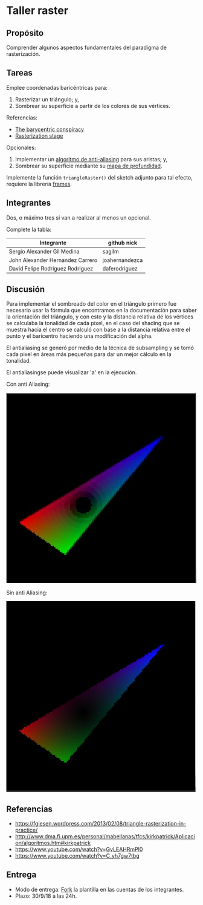 # Taller raster

## Propósito

Comprender algunos aspectos fundamentales del paradigma de rasterización.

## Tareas

Emplee coordenadas baricéntricas para:

1. Rasterizar un triángulo; y,
2. Sombrear su superficie a partir de los colores de sus vértices.

Referencias:

* [The barycentric conspiracy](https://fgiesen.wordpress.com/2013/02/06/the-barycentric-conspirac/)
* [Rasterization stage](https://www.scratchapixel.com/lessons/3d-basic-rendering/rasterization-practical-implementation/rasterization-stage)

Opcionales:

1. Implementar un [algoritmo de anti-aliasing](https://www.scratchapixel.com/lessons/3d-basic-rendering/rasterization-practical-implementation/rasterization-practical-implementation) para sus aristas; y,
2. Sombrear su superficie mediante su [mapa de profundidad](https://en.wikipedia.org/wiki/Depth_map).

Implemente la función ```triangleRaster()``` del sketch adjunto para tal efecto, requiere la librería [frames](https://github.com/VisualComputing/frames/releases).

## Integrantes

Dos, o máximo tres si van a realizar al menos un opcional.

Complete la tabla:

| Integrante | github nick |
|------------|-------------|
|      Sergio Alexander Gil Medina    |      sagilm       |
|      John Alexander Hernandez Carrero      |      joahernandezca       |
|      David Felipe Rodriguez Rodriguez      |      daferodriguez       |

## Discusión

Para implementar el sombreado del color en el triángulo primero fue necesario usar   la fórmula que encontramos en la documentación para saber la orientación del triángulo, y con esto y la distancia relativa de los vértices se calculaba la tonalidad de cada pixel, en el caso del shading que se muestra hacia el centro se  calculó con base a la distancia relativa entre el punto y el baricentro haciendo una modificación del alpha.

El antialiasing se generó por medio de la técnica de subsampling y se tomó cada pixel en áreas más pequeñas para dar un mejor cálculo en la tonalidad. 

El antialiasingse puede visualizar  'a' en la ejecución.

Con anti Aliasing:

![alt text](https://github.com/Daferodriguez/Raster_ws/blob/master/AntiAliasing.JPG)

Sin anti Aliasing:

![alt text](https://github.com/Daferodriguez/Raster_ws/blob/master/noAntiAliasing.JPG)

## Referencias
- https://fgiesen.wordpress.com/2013/02/08/triangle-rasterization-in-practice/
- http://www.dma.fi.upm.es/personal/mabellanas/tfcs/kirkpatrick/Aplicacion/algoritmos.htm#kirkpatrick
- https://www.youtube.com/watch?v=GvLEAHRmPl0
- https://www.youtube.com/watch?v=C_yh7gw7tbg

## Entrega

* Modo de entrega: [Fork](https://help.github.com/articles/fork-a-repo/) la plantilla en las cuentas de los integrantes.
* Plazo: 30/9/18 a las 24h.
